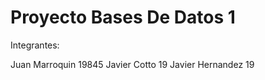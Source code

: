 # Proyecto Bases De Datos 1

Integrantes:

Juan Marroquin 19845
Javier Cotto 19
Javier Hernandez 19
